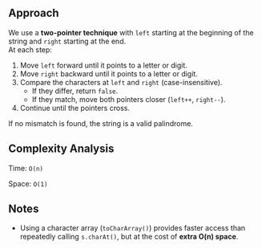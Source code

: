 ## Approach

We use a **two-pointer technique** with `left` starting at the beginning of the string and `right` starting at the end.  
At each step:
1. Move `left` forward until it points to a letter or digit.
2. Move `right` backward until it points to a letter or digit.
3. Compare the characters at `left` and `right` (case-insensitive).
    - If they differ, return `false`.
    - If they match, move both pointers closer (`left++`, `right--`).
4. Continue until the pointers cross.

If no mismatch is found, the string is a valid palindrome.

## Complexity Analysis

Time: `O(n)`

Space: `O(1)`


## Notes

- Using a character array (`toCharArray()`) provides faster access than repeatedly calling `s.charAt()`, but at the cost of **extra O(n) space**.